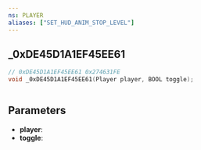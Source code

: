 ```yaml
---
ns: PLAYER
aliases: ["SET_HUD_ANIM_STOP_LEVEL"]
---
```

## _0xDE45D1A1EF45EE61

```c
// 0xDE45D1A1EF45EE61 0x274631FE
void _0xDE45D1A1EF45EE61(Player player, BOOL toggle);
```

```
```

## Parameters
* **player**: 
* **toggle**: 

